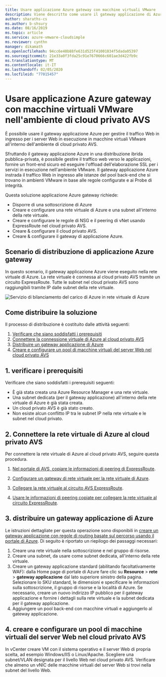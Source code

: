 ```yaml
---
title: Usare applicazione Azure gateway con macchine virtuali VMware
description: Viene descritto come usare il gateway applicazione di Azure per gestire il traffico Web in ingresso per i server Web in esecuzione in macchine virtuali VMware vincere l'ambiente cloud privato AVS
author: sharaths-cs
ms.author: b-shsury
ms.date: 08/16/2019
ms.topic: article
ms.service: azure-vmware-cloudsimple
ms.reviewer: cynthn
manager: dikamath
ms.openlocfilehash: 94cc6e40b88fe631d525f41001034f5dada05397
ms.sourcegitcommit: 21e33a0f3fda25c91e7670666c601ae3d422fb9c
ms.translationtype: MT
ms.contentlocale: it-IT
ms.lasthandoff: 02/05/2020
ms.locfileid: "77015457"
---
```

# <a name="use-azure-application-gateway-with-vmware-virtual-machines-in-the-avs-private-cloud-environment"></a>Usare applicazione Azure gateway con macchine virtuali VMware nell'ambiente di cloud privato AVS

È possibile usare il gateway applicazione Azure per gestire il traffico Web in ingresso per i server Web in esecuzione in macchine virtuali VMware all'interno dell'ambiente di cloud privato AVS.

Sfruttando il gateway applicazione Azure in una distribuzione ibrida pubblica-privata, è possibile gestire il traffico web verso le applicazioni, fornire un front-end sicuro ed eseguire l'offload dell'elaborazione SSL per i servizi in esecuzione nell'ambiente VMware. Il gateway applicazione Azure instrada il traffico Web in ingresso alle istanze del pool back-end che si trovano in ambienti VMware in base alle regole configurate e ai Probe di integrità.

Questa soluzione applicazione Azure gateway richiede:

* Disporre di una sottoscrizione di Azure
* Creare e configurare una rete virtuale di Azure e una subnet all'interno della rete virtuale.
* Creare e configurare le regole di NSG e il peering di vNet usando ExpressRoute nel cloud privato AVS.
* Creare & configurare il cloud privato AVS.
* Creare & configurare il gateway di applicazione Azure.

## <a name="azure-application-gateway-deployment-scenario"></a>Scenario di distribuzione di applicazione Azure gateway

In questo scenario, il gateway applicazione Azure viene eseguito nella rete virtuale di Azure. La rete virtuale è connessa al cloud privato AVS tramite un circuito ExpressRoute. Tutte le subnet nel cloud privato AVS sono raggiungibili tramite IP dalle subnet della rete virtuale.

![Servizio di bilanciamento del carico di Azure in rete virtuale di Azure](media/load-balancer-use-case.png)

## <a name="how-to-deploy-the-solution"></a>Come distribuire la soluzione

Il processo di distribuzione è costituito dalle attività seguenti:

1. [Verificare che siano soddisfatti i prerequisiti](#1-verify-prerequisites)
2. [Connettere la connessione virtuale di Azure al cloud privato AVS](#2-connect-your-azure-virtual-network-to-your-avs-private-cloud)
3. [Distribuire un gateway applicazione di Azure](#3-deploy-an-azure-application-gateway)
4. [Creare e configurare un pool di macchine virtuali del server Web nel cloud privato AVS](#4-create-and-configure-a-web-server-vm-pool-in-your-avs-private-cloud)

## <a name="1-verify-prerequisites"></a>1. verificare i prerequisiti

Verificare che siano soddisfatti i prerequisiti seguenti:

* È già stata creata una Azure Resource Manager e una rete virtuale.
* Una subnet dedicata (per il gateway applicazione) all'interno della rete virtuale di Azure è già stata creata.
* Un cloud privato AVS è già stato creato.
* Non esiste alcun conflitto IP tra le subnet IP nella rete virtuale e le subnet nel cloud privato.

## <a name="2-connect-your-azure-virtual-network-to-your-avs-private-cloud"></a>2. Connettere la rete virtuale di Azure al cloud privato AVS

Per connettere la rete virtuale di Azure al cloud privato AVS, seguire questa procedura.

1. [Nel portale di AVS, copiare le informazioni di peering di ExpressRoute](virtual-network-connection.md).

2. [Configurare un gateway di rete virtuale per la rete virtuale di Azure](../expressroute/expressroute-howto-add-gateway-portal-resource-manager.md).

3. [Collegare la rete virtuale al circuito AVS ExpressRoute](../expressroute/expressroute-howto-linkvnet-portal-resource-manager.md#connect-a-vnet-to-a-circuit---different-subscription).

4. [Usare le informazioni di peering copiate per collegare la rete virtuale al circuito ExpressRoute](virtual-network-connection.md).

## <a name="3-deploy-an-azure-application-gateway"></a>3. distribuire un gateway applicazione di Azure

Le istruzioni dettagliate per questa operazione sono disponibili in [creare un gateway applicazione con regole di routing basate sul percorso usando il portale di Azure](../application-gateway/create-url-route-portal.md). Di seguito è riportato un riepilogo dei passaggi necessari:

1. Creare una rete virtuale nella sottoscrizione e nel gruppo di risorse.
2. Creare una subnet, da usare come subnet dedicata, all'interno della rete virtuale.
3. Creare un gateway applicazione standard (abilitando facoltativamente WAF): dalla Home page di portale di Azure fare clic su **Resource** > **rete** > **gateway applicazione** dal lato superiore sinistro della pagina. Selezionare lo SKU standard, le dimensioni e specificare le informazioni sulla sottoscrizione, il gruppo di risorse e la località di Azure. Se necessario, creare un nuovo indirizzo IP pubblico per il gateway applicazione e fornire i dettagli sulla rete virtuale e la subnet dedicata per il gateway applicazione.
4. Aggiungere un pool back-end con macchine virtuali e aggiungerlo al gateway applicazione.

## <a name="4-create-and-configure-a-web-server-vm-pool-in-your-avs-private-cloud"></a>4. creare e configurare un pool di macchine virtuali del server Web nel cloud privato AVS

In vCenter creare VM con il sistema operativo e il server Web di propria scelta, ad esempio Windows/IIS o Linux/Apache. Scegliere una subnet/VLAN designata per il livello Web nel cloud privato AVS. Verificare che almeno un vNIC delle macchine virtuali del server Web si trovi nella subnet del livello Web.
